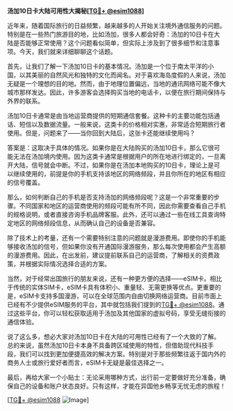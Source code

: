 **汤加10日卡大陆可用性大揭秘[[TG💪+ @esim1088](https://t.me/s/esim1088)]**

近年来，随着国际旅行的日益频繁，越来越多的人开始关注境外通信服务的问题。特别是在一些热门旅游目的地，比如汤加，很多人都会好奇：汤加的10日卡在大陆是否能够正常使用？这个问题看似简单，但实际上涉及到了很多细节和注意事项。今天，我们就来详细聊聊这个话题。

首先，让我们了解一下汤加10日卡的基本情况。汤加是一个位于南太平洋的小国，以其美丽的自然风光和独特的文化而闻名。对于喜欢海岛度假的人来说，汤加无疑是一个理想的目的地。然而，由于地理位置偏远，当地的通讯网络可能不像大城市那样发达。因此，许多游客会选择购买当地的电话卡，以便在旅行期间保持与外界的联系。

汤加10日卡通常是由当地运营商提供的短期通信套餐。这种卡的主要功能包括通话、短信以及数据流量。一般来说，这类卡的价格相对实惠，非常适合短期旅行者使用。但是，问题来了——当你回到大陆后，这张卡还能继续使用吗？

答案是：这取决于具体的情况。如果你是在大陆购买的汤加10日卡，那么它很可能无法在汤加境内使用。因为这类卡通常是根据用户的所在地进行绑定的，一旦离开大陆，信号就会中断。不过，如果你是在汤加本地购买的10日卡，理论上是可以继续使用的，前提是你的手机支持该地区的网络频段，并且你所在的地区有相应的信号覆盖。

那么，如何判断自己的手机是否支持汤加的网络频段呢？这是一个非常重要的步骤。不同国家和地区的运营商使用的频段可能有所不同，因此你需要查看自己手机的规格说明，或者直接咨询手机品牌客服。此外，还可以通过一些在线工具查询特定地区的网络频段信息，从而确认自己的设备是否兼容。

除了技术上的考量，还有一个需要特别注意的问题就是漫游费用。即使你的手机能够接收汤加的信号，但如果你没有开通国际漫游服务，那么每次使用都会产生高额的漫游费用。因此，在出发前，建议提前联系自己的运营商，了解相关的资费政策，并根据实际情况选择合适的方案。

当然，对于经常出国旅行的朋友来说，还有一种更方便的选择——eSIM卡。相比于传统的实体SIM卡，eSIM卡具有体积小、重量轻、无需更换等优点。更重要的是，eSIM卡支持多国漫游，可以在全球范围内自由切换网络运营商。目前市面上已经有不少提供eSIM服务的平台，其中就包括我们提到的[TG💪+ @esim1088](https://t.me/s/esim1088)。通过这些平台，你可以轻松获取适用于汤加及其他国家的虚拟号码，享受无缝衔接的通信体验。

说了这么多，想必大家对汤加10日卡在大陆的可用性已经有了一个大致的了解。总的来说，虽然汤加10日卡本身不具备跨区域使用的特性，但借助现代科技手段，我们可以找到更加便捷高效的解决方案。特别是对于那些频繁往返于国内外的商务人士或旅行爱好者而言，eSIM卡无疑是最佳选择之一。

最后，再给大家一个小贴士：无论采用哪种方式，出行前一定要做好充分准备，确保自己的设备和账户状态良好。只有这样，才能在异国他乡畅享无忧无虑的旅程！

[[TG💪+ @esim1088](https://t.me/s/esim1088) ![Image](https://i.postimg.cc/4NQfJmqS/Snipaste-2025-05-13-00-14-12.png)]